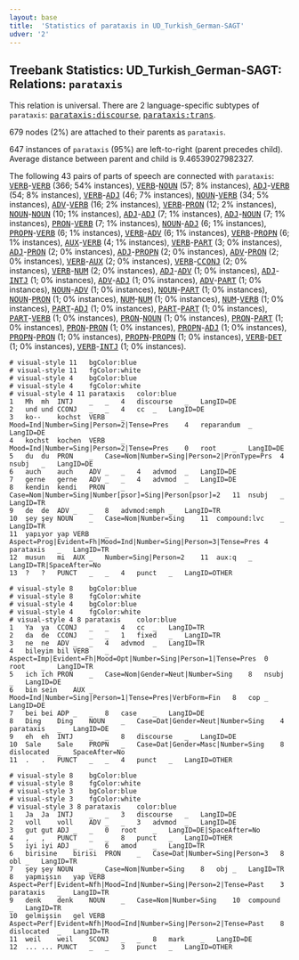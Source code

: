 ```yaml
---
layout: base
title:  'Statistics of parataxis in UD_Turkish_German-SAGT'
udver: '2'
---
```


## Treebank Statistics: UD_Turkish_German-SAGT: Relations: `parataxis`

This relation is universal.
There are 2 language-specific subtypes of `parataxis`: <tt><a href="qtd_sagt-dep-parataxis-discourse.html">parataxis:discourse</a></tt>, <tt><a href="qtd_sagt-dep-parataxis-trans.html">parataxis:trans</a></tt>.

679 nodes (2%) are attached to their parents as `parataxis`.

647 instances of `parataxis` (95%) are left-to-right (parent precedes child).
Average distance between parent and child is 9.46539027982327.

The following 43 pairs of parts of speech are connected with `parataxis`: <tt><a href="qtd_sagt-pos-VERB.html">VERB</a></tt>-<tt><a href="qtd_sagt-pos-VERB.html">VERB</a></tt> (366; 54% instances), <tt><a href="qtd_sagt-pos-VERB.html">VERB</a></tt>-<tt><a href="qtd_sagt-pos-NOUN.html">NOUN</a></tt> (57; 8% instances), <tt><a href="qtd_sagt-pos-ADJ.html">ADJ</a></tt>-<tt><a href="qtd_sagt-pos-VERB.html">VERB</a></tt> (54; 8% instances), <tt><a href="qtd_sagt-pos-VERB.html">VERB</a></tt>-<tt><a href="qtd_sagt-pos-ADJ.html">ADJ</a></tt> (46; 7% instances), <tt><a href="qtd_sagt-pos-NOUN.html">NOUN</a></tt>-<tt><a href="qtd_sagt-pos-VERB.html">VERB</a></tt> (34; 5% instances), <tt><a href="qtd_sagt-pos-ADV.html">ADV</a></tt>-<tt><a href="qtd_sagt-pos-VERB.html">VERB</a></tt> (16; 2% instances), <tt><a href="qtd_sagt-pos-VERB.html">VERB</a></tt>-<tt><a href="qtd_sagt-pos-PRON.html">PRON</a></tt> (12; 2% instances), <tt><a href="qtd_sagt-pos-NOUN.html">NOUN</a></tt>-<tt><a href="qtd_sagt-pos-NOUN.html">NOUN</a></tt> (10; 1% instances), <tt><a href="qtd_sagt-pos-ADJ.html">ADJ</a></tt>-<tt><a href="qtd_sagt-pos-ADJ.html">ADJ</a></tt> (7; 1% instances), <tt><a href="qtd_sagt-pos-ADJ.html">ADJ</a></tt>-<tt><a href="qtd_sagt-pos-NOUN.html">NOUN</a></tt> (7; 1% instances), <tt><a href="qtd_sagt-pos-PRON.html">PRON</a></tt>-<tt><a href="qtd_sagt-pos-VERB.html">VERB</a></tt> (7; 1% instances), <tt><a href="qtd_sagt-pos-NOUN.html">NOUN</a></tt>-<tt><a href="qtd_sagt-pos-ADJ.html">ADJ</a></tt> (6; 1% instances), <tt><a href="qtd_sagt-pos-PROPN.html">PROPN</a></tt>-<tt><a href="qtd_sagt-pos-VERB.html">VERB</a></tt> (6; 1% instances), <tt><a href="qtd_sagt-pos-VERB.html">VERB</a></tt>-<tt><a href="qtd_sagt-pos-ADV.html">ADV</a></tt> (6; 1% instances), <tt><a href="qtd_sagt-pos-VERB.html">VERB</a></tt>-<tt><a href="qtd_sagt-pos-PROPN.html">PROPN</a></tt> (6; 1% instances), <tt><a href="qtd_sagt-pos-AUX.html">AUX</a></tt>-<tt><a href="qtd_sagt-pos-VERB.html">VERB</a></tt> (4; 1% instances), <tt><a href="qtd_sagt-pos-VERB.html">VERB</a></tt>-<tt><a href="qtd_sagt-pos-PART.html">PART</a></tt> (3; 0% instances), <tt><a href="qtd_sagt-pos-ADJ.html">ADJ</a></tt>-<tt><a href="qtd_sagt-pos-PRON.html">PRON</a></tt> (2; 0% instances), <tt><a href="qtd_sagt-pos-ADJ.html">ADJ</a></tt>-<tt><a href="qtd_sagt-pos-PROPN.html">PROPN</a></tt> (2; 0% instances), <tt><a href="qtd_sagt-pos-ADV.html">ADV</a></tt>-<tt><a href="qtd_sagt-pos-PRON.html">PRON</a></tt> (2; 0% instances), <tt><a href="qtd_sagt-pos-VERB.html">VERB</a></tt>-<tt><a href="qtd_sagt-pos-AUX.html">AUX</a></tt> (2; 0% instances), <tt><a href="qtd_sagt-pos-VERB.html">VERB</a></tt>-<tt><a href="qtd_sagt-pos-CCONJ.html">CCONJ</a></tt> (2; 0% instances), <tt><a href="qtd_sagt-pos-VERB.html">VERB</a></tt>-<tt><a href="qtd_sagt-pos-NUM.html">NUM</a></tt> (2; 0% instances), <tt><a href="qtd_sagt-pos-ADJ.html">ADJ</a></tt>-<tt><a href="qtd_sagt-pos-ADV.html">ADV</a></tt> (1; 0% instances), <tt><a href="qtd_sagt-pos-ADJ.html">ADJ</a></tt>-<tt><a href="qtd_sagt-pos-INTJ.html">INTJ</a></tt> (1; 0% instances), <tt><a href="qtd_sagt-pos-ADV.html">ADV</a></tt>-<tt><a href="qtd_sagt-pos-ADJ.html">ADJ</a></tt> (1; 0% instances), <tt><a href="qtd_sagt-pos-ADV.html">ADV</a></tt>-<tt><a href="qtd_sagt-pos-PART.html">PART</a></tt> (1; 0% instances), <tt><a href="qtd_sagt-pos-NOUN.html">NOUN</a></tt>-<tt><a href="qtd_sagt-pos-ADV.html">ADV</a></tt> (1; 0% instances), <tt><a href="qtd_sagt-pos-NOUN.html">NOUN</a></tt>-<tt><a href="qtd_sagt-pos-PART.html">PART</a></tt> (1; 0% instances), <tt><a href="qtd_sagt-pos-NOUN.html">NOUN</a></tt>-<tt><a href="qtd_sagt-pos-PRON.html">PRON</a></tt> (1; 0% instances), <tt><a href="qtd_sagt-pos-NUM.html">NUM</a></tt>-<tt><a href="qtd_sagt-pos-NUM.html">NUM</a></tt> (1; 0% instances), <tt><a href="qtd_sagt-pos-NUM.html">NUM</a></tt>-<tt><a href="qtd_sagt-pos-VERB.html">VERB</a></tt> (1; 0% instances), <tt><a href="qtd_sagt-pos-PART.html">PART</a></tt>-<tt><a href="qtd_sagt-pos-ADJ.html">ADJ</a></tt> (1; 0% instances), <tt><a href="qtd_sagt-pos-PART.html">PART</a></tt>-<tt><a href="qtd_sagt-pos-PART.html">PART</a></tt> (1; 0% instances), <tt><a href="qtd_sagt-pos-PART.html">PART</a></tt>-<tt><a href="qtd_sagt-pos-VERB.html">VERB</a></tt> (1; 0% instances), <tt><a href="qtd_sagt-pos-PRON.html">PRON</a></tt>-<tt><a href="qtd_sagt-pos-NOUN.html">NOUN</a></tt> (1; 0% instances), <tt><a href="qtd_sagt-pos-PRON.html">PRON</a></tt>-<tt><a href="qtd_sagt-pos-PART.html">PART</a></tt> (1; 0% instances), <tt><a href="qtd_sagt-pos-PRON.html">PRON</a></tt>-<tt><a href="qtd_sagt-pos-PRON.html">PRON</a></tt> (1; 0% instances), <tt><a href="qtd_sagt-pos-PROPN.html">PROPN</a></tt>-<tt><a href="qtd_sagt-pos-ADJ.html">ADJ</a></tt> (1; 0% instances), <tt><a href="qtd_sagt-pos-PROPN.html">PROPN</a></tt>-<tt><a href="qtd_sagt-pos-PRON.html">PRON</a></tt> (1; 0% instances), <tt><a href="qtd_sagt-pos-PROPN.html">PROPN</a></tt>-<tt><a href="qtd_sagt-pos-PROPN.html">PROPN</a></tt> (1; 0% instances), <tt><a href="qtd_sagt-pos-VERB.html">VERB</a></tt>-<tt><a href="qtd_sagt-pos-DET.html">DET</a></tt> (1; 0% instances), <tt><a href="qtd_sagt-pos-VERB.html">VERB</a></tt>-<tt><a href="qtd_sagt-pos-INTJ.html">INTJ</a></tt> (1; 0% instances).


~~~ conllu
# visual-style 11	bgColor:blue
# visual-style 11	fgColor:white
# visual-style 4	bgColor:blue
# visual-style 4	fgColor:white
# visual-style 4 11 parataxis	color:blue
1	Mh	mh	INTJ	_	_	4	discourse	_	LangID=DE
2	und	und	CCONJ	_	_	4	cc	_	LangID=DE
3	ko--	kochst	VERB	_	Mood=Ind|Number=Sing|Person=2|Tense=Pres	4	reparandum	_	LangID=DE
4	kochst	kochen	VERB	_	Mood=Ind|Number=Sing|Person=2|Tense=Pres	0	root	_	LangID=DE
5	du	du	PRON	_	Case=Nom|Number=Sing|Person=2|PronType=Prs	4	nsubj	_	LangID=DE
6	auch	auch	ADV	_	_	4	advmod	_	LangID=DE
7	gerne	gerne	ADV	_	_	4	advmod	_	LangID=DE
8	kendin	kendi	PRON	_	Case=Nom|Number=Sing|Number[psor]=Sing|Person[psor]=2	11	nsubj	_	LangID=TR
9	de	de	ADV	_	_	8	advmod:emph	_	LangID=TR
10	şey	şey	NOUN	_	Case=Nom|Number=Sing	11	compound:lvc	_	LangID=TR
11	yapıyor	yap	VERB	_	Aspect=Prog|Evident=Fh|Mood=Ind|Number=Sing|Person=3|Tense=Pres	4	parataxis	_	LangID=TR
12	musun	mi	AUX	_	Number=Sing|Person=2	11	aux:q	_	LangID=TR|SpaceAfter=No
13	?	?	PUNCT	_	_	4	punct	_	LangID=OTHER

~~~


~~~ conllu
# visual-style 8	bgColor:blue
# visual-style 8	fgColor:white
# visual-style 4	bgColor:blue
# visual-style 4	fgColor:white
# visual-style 4 8 parataxis	color:blue
1	Ya	ya	CCONJ	_	_	4	cc	_	LangID=TR
2	da	de	CCONJ	_	_	1	fixed	_	LangID=TR
3	ne	ne	ADV	_	_	4	advmod	_	LangID=TR
4	bileyim	bil	VERB	_	Aspect=Imp|Evident=Fh|Mood=Opt|Number=Sing|Person=1|Tense=Pres	0	root	_	LangID=TR
5	ich	ich	PRON	_	Case=Nom|Gender=Neut|Number=Sing	8	nsubj	_	LangID=DE
6	bin	sein	AUX	_	Mood=Ind|Number=Sing|Person=1|Tense=Pres|VerbForm=Fin	8	cop	_	LangID=DE
7	bei	bei	ADP	_	_	8	case	_	LangID=DE
8	Ding	Ding	NOUN	_	Case=Dat|Gender=Neut|Number=Sing	4	parataxis	_	LangID=DE
9	eh	eh	INTJ	_	_	8	discourse	_	LangID=DE
10	Sale	Sale	PROPN	_	Case=Dat|Gender=Masc|Number=Sing	8	dislocated	_	SpaceAfter=No
11	.	.	PUNCT	_	_	4	punct	_	LangID=OTHER

~~~


~~~ conllu
# visual-style 8	bgColor:blue
# visual-style 8	fgColor:white
# visual-style 3	bgColor:blue
# visual-style 3	fgColor:white
# visual-style 3 8 parataxis	color:blue
1	Ja	Ja	INTJ	_	_	3	discourse	_	LangID=DE
2	voll	voll	ADV	_	_	3	advmod	_	LangID=DE
3	gut	gut	ADJ	_	_	0	root	_	LangID=DE|SpaceAfter=No
4	,	,	PUNCT	_	_	8	punct	_	LangID=OTHER
5	iyi	iyi	ADJ	_	_	6	amod	_	LangID=TR
6	birisine	birisi	PRON	_	Case=Dat|Number=Sing|Person=3	8	obl	_	LangID=TR
7	şey	şey	NOUN	_	Case=Nom|Number=Sing	8	obj	_	LangID=TR
8	yapmışsın	yap	VERB	_	Aspect=Perf|Evident=Nfh|Mood=Ind|Number=Sing|Person=2|Tense=Past	3	parataxis	_	LangID=TR
9	denk	denk	NOUN	_	Case=Nom|Number=Sing	10	compound	_	LangID=TR
10	gelmişsin	gel	VERB	_	Aspect=Perf|Evident=Nfh|Mood=Ind|Number=Sing|Person=2|Tense=Past	8	dislocated	_	LangID=TR
11	weil	weil	SCONJ	_	_	8	mark	_	LangID=DE
12	...	...	PUNCT	_	_	3	punct	_	LangID=OTHER

~~~


